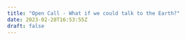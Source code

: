```yaml
---
title: "Open Call - What if we could talk to the Earth?"
date: 2023-02-28T16:53:55Z
draft: false
---
```


